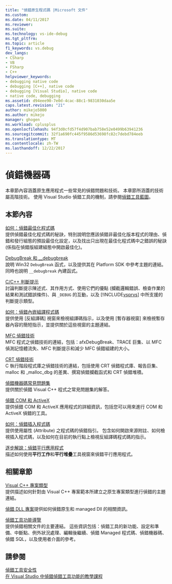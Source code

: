 ```yaml
---
title: "偵錯原生程式碼 |Microsoft 文件"
ms.custom: 
ms.date: 04/11/2017
ms.reviewer: 
ms.suite: 
ms.technology: vs-ide-debug
ms.tgt_pltfrm: 
ms.topic: article
f1_keywords: vs.debug
dev_langs:
- CSharp
- VB
- FSharp
- C++
helpviewer_keywords:
- debugging native code
- debugging [C++], native code
- debugging [Visual Studio], native code
- native code, debugging
ms.assetid: d94eee90-7e0d-4cac-88c1-9831030daa5e
caps.latest.revision: "21"
author: mikejo5000
ms.author: mikejo
manager: ghogen
ms.workload: cplusplus
ms.openlocfilehash: 94f3d0cfd57f4d907bab758e52e0499b63941236
ms.sourcegitcommit: 32f1a690fc445f9586d53698fc82c7debd784eeb
ms.translationtype: MT
ms.contentlocale: zh-TW
ms.lasthandoff: 12/22/2017
---
```

# <a name="debugging-native-code"></a>偵錯機器碼
本章節內容涵蓋原生應用程式一些常見的偵錯問題和技術。 本章節所涵蓋的技術屬高階技術。 使用 Visual Studio 偵錯工具的機制，請參閱[偵錯工具藍圖](../debugger/debugger-basics.md)。  
  
## <a name="in-this-section"></a>本節內容  
 [如何：偵錯最佳化程式碼](../debugger/how-to-debug-optimized-code.md)  
 提供偵錯最佳化程式碼的秘訣，特別說明您應該偵錯非最佳化版本程式的理由、偵錯和發行組態的預設最佳化設定，以及找出只出現在最佳化程式碼中之錯誤的秘訣 (係指在偵錯版組建組態中開啟最佳化)。  
  
 [DebugBreak 和 __debugbreak](../debugger/debugbreak-and-debugbreak.md)  
 說明 Win32 `DebugBreak` 函式，以及提供其在 Platform SDK 中參考主題的連結。 同時也說明 `__debugbreak` 內建函式。  
  
 [C/C++ 判斷提示](../debugger/c-cpp-assertions.md)  
 討論判斷提示陳述式、其作用方式、使用它們的優點 (攔截邏輯錯誤、檢查作業的結果和測試錯誤條件)、與 `_DEBUG` 的互動，以及 [!INCLUDE[vsprvs](../code-quality/includes/vsprvs_md.md)] 中所支援的判斷提示類型。  
  
 [如何：偵錯內嵌組譯程式碼](../debugger/how-to-debug-inline-assembly-code.md)  
 提供使用 [反組譯碼] 視窗來檢視組譯碼指示，以及使用 [暫存器視窗] 來檢視暫存器內容的簡短指示，並提供關於這些視窗的主題連結。  
  
 [MFC 偵錯技術](../debugger/mfc-debugging-techniques.md)  
 MFC 程式之偵錯技術的連結，包括：afxDebugBreak、TRACE 巨集、以 MFC 偵測記憶體流失、MFC 判斷提示和減少 MFC 偵錯組建的大小。  
  
 [CRT 偵錯技術](../debugger/crt-debugging-techniques.md)  
 C 執行階段程式庫之偵錯技術的連結，包括使用 CRT 偵錯程式庫、報告巨集、malloc 和 _malloc_dbg 的差異、撰寫偵錯攔截函式和 CRT 偵錯堆積。  
  
 [偵錯機器碼常見問題集](../debugger/debugging-native-code-faqs.md)  
 提供關於偵錯 Visual C++ 程式之常見問題集的解答。  
  
 [偵錯 COM 和 ActiveX](../debugger/com-and-activex-debugging.md)  
 提供偵錯 COM 和 ActiveX 應用程式的詳細資訊，包括您可以用來進行 COM 和 ActiveX 偵錯的工具。  
  
 [如何：偵錯插入程式碼](../debugger/how-to-debug-injected-code.md)  
 提供使用屬性 (Attribute) 之程式碼的偵錯指引。 包含如何開啟來源附註、如何檢視插入程式碼，以及如何在目前的執行點上檢視反組譯碼程式碼的指示。  
  
 [逐步解說：偵錯平行應用程式](../debugger/walkthrough-debugging-a-parallel-application.md)  
 描述如何使用**平行工作**和**平行堆疊**工具視窗來偵錯平行應用程式。  
  
## <a name="related-sections"></a>相關章節  
 [Visual C++ 專案類型](../debugger/debugging-preparation-visual-cpp-project-types.md)  
 提供描述如何針對由 Visual C++ 專案範本所建立之原生專案類型進行偵錯的主題連結。  

 [偵錯 DLL 專案](../debugger/debugging-dll-projects.md)提供如何偵錯原生和 managed Dll 的相關資訊。
  
 [偵錯工具功能導覽](../debugger/debugger-feature-tour.md)  
 提供偵錯相關文件的主要連結。 這些資訊包括：偵錯工具的新功能、設定和準備、中斷點、例外狀況處理、編輯後繼續、偵錯 Managed 程式碼、偵錯機器碼、偵錯 SQL，以及使用者介面的參考。  
  
## <a name="see-also"></a>請參閱  
 [偵錯工具安全性](../debugger/debugger-security.md)  
 [在 Visual Studio 中偵錯](../debugger/index.md)[偵錯工具功能的教學課程](../debugger/debugger-feature-tour.md)